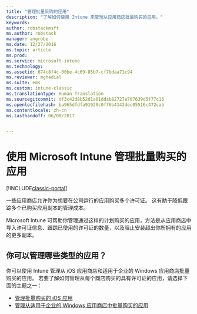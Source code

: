 ```yaml
---
title: "管理批量采购的应用"
description: "了解如何使用 Intune 来管理从应用商店批量购买的应用。"
keywords: 
author: robstackmsft
ms.author: robstack
manager: angrobe
ms.date: 12/27/2016
ms.topic: article
ms.prod: 
ms.service: microsoft-intune
ms.technology: 
ms.assetid: 674c8f4c-00be-4c69-85b7-cf7bdaa71c94
ms.reviewer: mghadial
ms.suite: ems
ms.custom: intune-classic
ms.translationtype: Human Translation
ms.sourcegitcommit: df3c42d8b52d1a01ddab82727e707639d5f77c16
ms.openlocfilehash: ba965dfdfa91920c0f76b4142dec05516c472cab
ms.contentlocale: zh-cn
ms.lasthandoff: 06/08/2017


---
```


# <a name="manage-volume-purchased-apps-using-microsoft-intune"></a>使用 Microsoft Intune 管理批量购买的应用

[!INCLUDE[classic-portal](../includes/classic-portal.md)]

一些应用商店允许你为想要在公司运行的应用购买多个许可证。 这有助于降低跟踪多个已购买应用副本的管理成本。

Microsoft Intune 可帮助你管理通过这样的计划购买的应用，方法是从应用商店中导入许可证信息、跟踪已使用的许可证的数量，以及阻止安装超出你所拥有的应用的更多副本。

## <a name="which-types-of-apps-can-you-manage"></a>你可以管理哪些类型的应用？

你可以使用 Intune 管理从 iOS 应用商店和适用于企业的 Windows 应用商店批量购买的应用。
若要了解如何管理从每个商店购买的具有许可证的应用，请选择下面的主题之一：

- [管理批量购买的 iOS 应用](manage-ios-apps-you-purchased-through-a-volume-purchase-program-with-microsoft-intune.md)
- [管理从适用于企业的 Windows 应用商店中批量购买的应用](manage-apps-you-purchased-from-the-windows-store-for-business-with-microsoft-intune.md)

